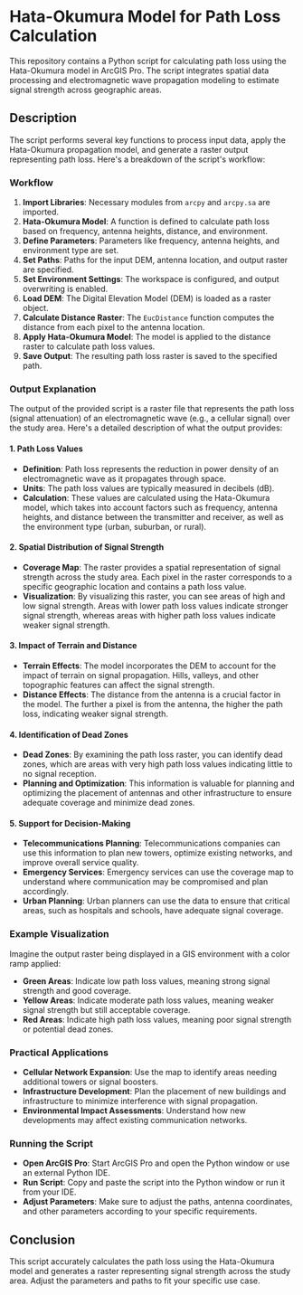# Hata-Okumura Model for Path Loss Calculation

This repository contains a Python script for calculating path loss using the Hata-Okumura model in ArcGIS Pro. The script integrates spatial data processing and electromagnetic wave propagation modeling to estimate signal strength across geographic areas.

## Description

The script performs several key functions to process input data, apply the Hata-Okumura propagation model, and generate a raster output representing path loss. Here's a breakdown of the script's workflow:

### Workflow

1. **Import Libraries**: Necessary modules from `arcpy` and `arcpy.sa` are imported.
2. **Hata-Okumura Model**: A function is defined to calculate path loss based on frequency, antenna heights, distance, and environment.
3. **Define Parameters**: Parameters like frequency, antenna heights, and environment type are set.
4. **Set Paths**: Paths for the input DEM, antenna location, and output raster are specified.
5. **Set Environment Settings**: The workspace is configured, and output overwriting is enabled.
6. **Load DEM**: The Digital Elevation Model (DEM) is loaded as a raster object.
7. **Calculate Distance Raster**: The `EucDistance` function computes the distance from each pixel to the antenna location.
8. **Apply Hata-Okumura Model**: The model is applied to the distance raster to calculate path loss values.
9. **Save Output**: The resulting path loss raster is saved to the specified path.

### Output Explanation

The output of the provided script is a raster file that represents the path loss (signal attenuation) of an electromagnetic wave (e.g., a cellular signal) over the study area. Here's a detailed description of what the output provides:

#### 1. Path Loss Values
- **Definition**: Path loss represents the reduction in power density of an electromagnetic wave as it propagates through space.
- **Units**: The path loss values are typically measured in decibels (dB).
- **Calculation**: These values are calculated using the Hata-Okumura model, which takes into account factors such as frequency, antenna heights, and distance between the transmitter and receiver, as well as the environment type (urban, suburban, or rural).

#### 2. Spatial Distribution of Signal Strength
- **Coverage Map**: The raster provides a spatial representation of signal strength across the study area. Each pixel in the raster corresponds to a specific geographic location and contains a path loss value.
- **Visualization**: By visualizing this raster, you can see areas of high and low signal strength. Areas with lower path loss values indicate stronger signal strength, whereas areas with higher path loss values indicate weaker signal strength.

#### 3. Impact of Terrain and Distance
- **Terrain Effects**: The model incorporates the DEM to account for the impact of terrain on signal propagation. Hills, valleys, and other topographic features can affect the signal strength.
- **Distance Effects**: The distance from the antenna is a crucial factor in the model. The further a pixel is from the antenna, the higher the path loss, indicating weaker signal strength.

#### 4. Identification of Dead Zones
- **Dead Zones**: By examining the path loss raster, you can identify dead zones, which are areas with very high path loss values indicating little to no signal reception.
- **Planning and Optimization**: This information is valuable for planning and optimizing the placement of antennas and other infrastructure to ensure adequate coverage and minimize dead zones.

#### 5. Support for Decision-Making
- **Telecommunications Planning**: Telecommunications companies can use this information to plan new towers, optimize existing networks, and improve overall service quality.
- **Emergency Services**: Emergency services can use the coverage map to understand where communication may be compromised and plan accordingly.
- **Urban Planning**: Urban planners can use the data to ensure that critical areas, such as hospitals and schools, have adequate signal coverage.

### Example Visualization

Imagine the output raster being displayed in a GIS environment with a color ramp applied:

- **Green Areas**: Indicate low path loss values, meaning strong signal strength and good coverage.
- **Yellow Areas**: Indicate moderate path loss values, meaning weaker signal strength but still acceptable coverage.
- **Red Areas**: Indicate high path loss values, meaning poor signal strength or potential dead zones.

### Practical Applications

- **Cellular Network Expansion**: Use the map to identify areas needing additional towers or signal boosters.
- **Infrastructure Development**: Plan the placement of new buildings and infrastructure to minimize interference with signal propagation.
- **Environmental Impact Assessments**: Understand how new developments may affect existing communication networks.

### Running the Script

- **Open ArcGIS Pro**: Start ArcGIS Pro and open the Python window or use an external Python IDE.
- **Run Script**: Copy and paste the script into the Python window or run it from your IDE.
- **Adjust Parameters**: Make sure to adjust the paths, antenna coordinates, and other parameters according to your specific requirements.

## Conclusion

This script accurately calculates the path loss using the Hata-Okumura model and generates a raster representing signal strength across the study area. Adjust the parameters and paths to fit your specific use case.
